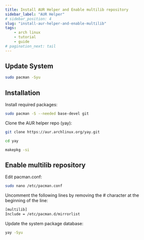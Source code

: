 ```yaml
---
title: Install AUR Helper and Enable multilib repository
sidebar_label: "AUR Helper"
# sidebar_position: 4
slug: "install-aur-helper-and-enable-multilib"
tags:
    - arch linux
    - tutorial
    - guide
# pagination_next: tail
---
```


## Update System

```bash
sudo pacman -Syu
```

## Installation

Install required packages:
```bash
sudo pacman -S --needed base-devel git
```

Clone the AUR helper repo (yay):
```bash
git clone https://aur.archlinux.org/yay.git
```
```bash
cd yay
```
```bash
makepkg -si
```

## Enable multilib repository

Edit pacman.conf:
```bash
sudo nano /etc/pacman.conf
```

Uncomment the following lines by removing the # character at the beginning of the line:
```bash
[multilib]
Include = /etc/pacman.d/mirrorlist
```

Update the system package database:
```bash
yay -Syu
```